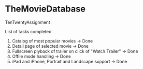 # TheMovieDatabase
TenTwentyAssignment

List of tasks completed
1. Catalog of most popular movies -> Done
2. Detail page of selected movie -> Done
3. Fullscreen plyback of trailer on click of "Watch Trailer" -> Done
4. Offile mode handling -> Done
5. iPad and iPhone, Portrait and Landscape support -> Done
